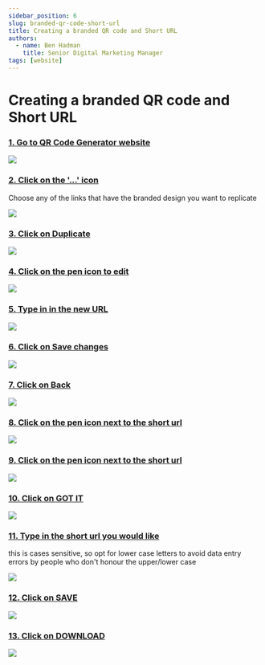 ```yaml
---
sidebar_position: 6
slug: branded-qr-code-short-url
title: Creating a branded QR code and Short URL
authors:
  - name: Ben Hadman
    title: Senior Digital Marketing Manager
tags: [website]
---
```


# Creating a branded QR code and Short URL


### [1\. Go to QR Code Generator website](https://app.qr-code-generator.com/manage/?login=1)

![](https://dubble-prod-01.s3.amazonaws.com/assets/724e08cf-9911-42bc-9d99-d963c6d8439b.png?0)

### [2\. Click on the '...' icon](https://app.qr-code-generator.com/manage/?login=1)

Choose any of the links that have the branded design you want to replicate

![](https://d3q7ie80jbiqey.cloudfront.net/media/image/zoom/ac2413c0-9aa2-4c4e-abcc-6bbe811b1983/2.5/76.900227864583/37.936022875108?0)

### [3\. Click on Duplicate](https://app.qr-code-generator.com/manage/?login=1)

![](https://d3q7ie80jbiqey.cloudfront.net/media/image/zoom/4bc935e1-d07f-4481-a784-b5702274ef1f/2.5/75.986328125/41.728778187337?0)

### [4\. Click on the pen icon to edit](https://app.qr-code-generator.com/manage/?login=1)

![](https://d3q7ie80jbiqey.cloudfront.net/media/image/zoom/5f93db61-5041-4398-b3b0-92b2bd96136f/2.5/71.902669270833/22.217855594102?0)

### [5\. Type in in the new URL](https://app.qr-code-generator.com/editbarcode/56375465)

![](https://d3q7ie80jbiqey.cloudfront.net/media/image/zoom/297b8b37-ea1b-4add-b00c-c40e5845d96a/2.5/44.897867838542/34.681943842151?0)

### [6\. Click on Save changes](https://app.qr-code-generator.com/editbarcode/56375465)

![](https://d3q7ie80jbiqey.cloudfront.net/media/image/zoom/897e65c1-d5eb-4303-81c1-8ec1daac9536/2.5/56.42822265625/98.049246530789?0)

### [7\. Click on Back](https://app.qr-code-generator.com/editbarcode/56375465)

![](https://d3q7ie80jbiqey.cloudfront.net/media/image/zoom/8a7423c0-7780-4453-a7b3-25ed30caec87/1.5/13.949381510417/2.080171292281?0)

### [8\. Click on the pen icon next to the short url](https://app.qr-code-generator.com/manage/?login=1)

![](https://d3q7ie80jbiqey.cloudfront.net/media/image/zoom/f4f94d30-c237-40f1-8318-10d14c90d5fa/2.5/46.54296875/19.319506179532?0)

### [9\. Click on the pen icon next to the short url](https://app.qr-code-generator.com/manage/?login=1)

![](https://d3q7ie80jbiqey.cloudfront.net/media/image/zoom/ed08f6f4-f76f-4bd3-9603-d5a8526b76df/2.5/54.519957224528/69.636661367425?0)

### [10\. Click on GOT IT](https://app.qr-code-generator.com/manage/?login=1)

![](https://d3q7ie80jbiqey.cloudfront.net/media/image/zoom/492f001c-2f64-4b79-8433-ae48412d7c60/2.5/71.5869140625/71.196742194276?0)

### [11\. Type in the short url you would like](https://app.qr-code-generator.com/manage/?login=1)

this is cases sensitive, so opt for lower case letters to avoid data entry errors by people who don't honour the upper/lower case

![](https://d3q7ie80jbiqey.cloudfront.net/media/image/zoom/2c24643c-c441-4588-97d3-f59c70e1cd52/2.5/58.209635416667/70.261681483088?0)

### [12\. Click on SAVE](https://app.qr-code-generator.com/manage/?login=1)

![](https://d3q7ie80jbiqey.cloudfront.net/media/image/zoom/9af8bcec-7cee-465c-b7fb-a1eb0c3440e8/2.5/61.593424479167/69.687432241977?0)

### [13\. Click on DOWNLOAD](https://app.qr-code-generator.com/manage/?login=1)

![](https://d3q7ie80jbiqey.cloudfront.net/media/image/zoom/467409a2-9bc7-4767-9c22-868965328f58/2.5/31.76025390625/71.074777753686?0)